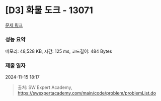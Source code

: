 # [D3] 화물 도크 - 13071 

[문제 링크](https://swexpertacademy.com/main/code/problem/problemDetail.do?contestProbId=AXxOiEN6SU0DFASZ) 

### 성능 요약

메모리: 48,528 KB, 시간: 125 ms, 코드길이: 484 Bytes

### 제출 일자

2024-11-15 18:17



> 출처: SW Expert Academy, https://swexpertacademy.com/main/code/problem/problemList.do